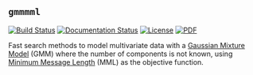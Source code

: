 ## `gmmmml`

[![Build Status](https://img.shields.io/travis/andycasey/gmmmml/master.svg)](https://travis-ci.org/andycasey/gmmmml)
[![Documentation Status](https://readthedocs.org/projects/gmmmml/badge/?version=latest)](http://gmmmml.rtfd.io/)
[![License](https://img.shields.io/badge/license-MIT-blue.svg)](https://github.com/andycasey/gmmmml/blob/master/LICENSE)
[![PDF](https://img.shields.io/badge/pdf-latest-orange.svg)](https://github.com/andycasey/gmmmml/raw/pdf/article/ms.pdf)

Fast search methods to model multivariate data with a 
    [Gaussian Mixture Model](https://en.wikipedia.org/wiki/Mixture_model#Multivariate_Gaussian_mixture_model) (GMM) 
where the number of components is not known, using
    [Minimum Message Length](https://en.wikipedia.org/wiki/Minimum_message_length) (MML)
as the objective function.
